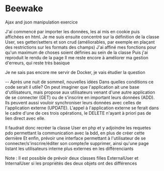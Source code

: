 # Beewake
Ajax and json manipulation exercice

J'ai commencé par importer les données, les ai mis en cookie puis affichées en html.
Je me suis ensuite concentré sur la définition de la classe User, ses getter/setters et son crud (améliorables, par exemple en plaçant des restrictions sur les formats des champs)
J'ai affiné mes fonctions pour qu'un maximum de choses soient définies au sein de la classe
Puis j'ai reproduit le rendu de la page
Il me reste encore à améliorer ma gestion d'erreurs, qui reste très basique

Je ne sais pas encore me servir de Docker, je vais étudier la question


--
Après une nuit de sommeil, nouvelles idées
Dans quelles conditions ce code serait il utile?
On peut imaginer que l'application ait une base d'utilisateurs, mais propose aux utilisateurs venant d'une autre application de se connecter (GET) ou de s'inscrire en important leurs données (ADD). Ils peuvent aussi vouloir synchroniser leurs données avec celles de l'application externe (UPDATE). 
L'appel à l'application externe se ferait dans le cadre d'une de ces trois opérations, le DELETE n'ayant à priori pas de lien direct avec elle.

Il faudrait donc recréer la classe User en php et y adjoindre les requetes pdo permettant la communication avec la bdd, en plus de créer cette dernière
Et enfin, prévoir une interface permettant à l'utilisateur de se connecter/s'inscrire/éditer son compte/le supprimer, ainsi qu'une page listant les utilisateurs interne plus externes en les différenciants

Note : Il est possible de prévoir deux classes filles ExternalUser et InternalUser si les propriétés des deux objets ont des différences
